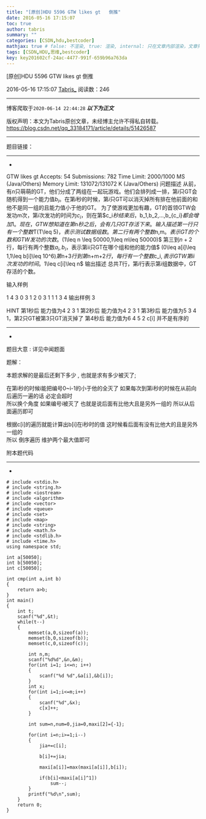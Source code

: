 ```yaml
---
title: "[原创]HDU 5596 GTW likes gt   倒推"
date: 2016-05-16 17:15:07
toc: true
author: tabris
summary: ""
categories: [CSDN,hdu,bestcoder]
mathjax: true # false: 不渲染, true: 渲染, internal: 只在文章内部渲染，文章列表中不渲染
tags: [CSDN,HDU,思维,bestcoder]
key: key201602cf-24ac-4477-991f-659b96a763da
---
```


[原创]HDU 5596 GTW likes gt   倒推

2016-05-16 17:15:07  [Tabris_](https://me.csdn.net/qq_33184171) 阅读数：246

---

博客爬取于`2020-06-14 22:44:28`
***以下为正文***

版权声明：本文为Tabris原创文章，未经博主允许不得私自转载。
https://blog.csdn.net/qq_33184171/article/details/51426587

<!-- more -->

---

题目链接：

------------------------------------------------
-
GTW likes gt  Accepts: 54   Submissions: 782
 Time Limit: 2000/1000 MS (Java/Others)   Memory Limit: 131072/131072 K (Java/Others)
问题描述
从前，有$n$只萌萌的GT，他们分成了两组在一起玩游戏。他们会排列成一排，第$i$只GT会随机得到一个能力值$b_i$。在第$i$秒的时候，第$i$只GT可以消灭掉所有排在他前面的和他不是同一组的且能力值小于他的GT。
为了使游戏更加有趣，GT的首领GTW会发功$m$次，第$i$次发功的时间为$c_i$，则在第$c_i​​ $秒结束后，$b_1,b_2,...,b_{c_i}$​​ 都会增加1。
现在，GTW想知道在第$n$秒之后，会有几只GT存活下来。
输入描述
第一行只有一个整数$T(T\leq 5)$，表示测试数据组数。
第二行有两个整数$n,m$。表示GT的个数和GTW发功的次数。$(1\leq n \leq 50000,1\leq m\leq 50000)$
第三到$n+2$行，每行有两个整数$a_i,b_i$，表示第ii只GT在哪个组和他的能力值$ (0\leq a[i]\leq 1,1\leq b[i]\leq 10^6)$第$n+3$行到第$n+m+2$行，每行有一个整数$c_i$​​ ,表示GTW第ii次发功的时间。$1\leq c[i]\leq n$
输出描述
总共$T$行，第$i$行表示第$i$组数据中，GT存活的个数。

输入样例

1
4 3
0 3
1 2
0 3
1 1
1
3
4
输出样例
3

HINT
第1秒后 能力值为4 2 3 1
第2秒后 能力值为4 2 3 1
第3秒后 能力值为5 3 4 1，第2只GT被第3只GT消灭掉了
第4秒后 能力值为6 4 5 2
c[i] 并不是有序的

-----------------------------------------------
-

题目大意 : 详见中闻题面

题解：

本题求解的是最后还剩下多少 , 也就是求有多少被灭了;

在第i秒的时候i能把编号0~i-1的小于他的全灭了
如果每次到第i秒的时候在从前向后遍历一遍的话 必定会超时  
所以换个角度 
如果编号i被灭了 也就是说后面有比他大且是另外一组的
所以从后面遍历即可

根据c[i]的遍历就能计算出b[i]在i秒时的值    这时候看后面有没有比他大的且是另外一组的   
所以
倒序遍历  维护两个最大值即可 


附本题代码

------------------------
-
```
# include <stdio.h>
# include <string.h>
# include <iostream>
# include <algorithm>
# include <vector>
# include <queue>
# include <set>
# include <map>
# include <string>
# include <math.h>
# include <stdlib.h>
# include <time.h>
using namespace std;

int a[50050];
int b[50050];
int c[50050];

int cmp(int a,int b)
{
    return a>b;
}
int main()
{
    int t;
    scanf("%d",&t);
    while(t--)
    {
        memset(a,0,sizeof(a));
        memset(b,0,sizeof(b));
        memset(c,0,sizeof(c));

        int n,m;
        scanf("%d%d",&n,&m);
        for(int i=1; i<=n; i++)
        {
            scanf("%d %d",&a[i],&b[i]);
        }
        int x;
        for(int i=1;i<=m;i++)
        {
            scanf("%d",&x);
            c[x]++;
        }

        int sum=n,num=0,jia=0,maxi[2]={-1};

        for(int i=n;i>=1;i--)
        {
            jia+=c[i];

            b[i]+=jia;

            maxi[a[i]]=max(maxi[a[i]],b[i]);

            if(b[i]<maxi[a[i]^1])
                sum--;
        }
        printf("%d\n",sum);
    }
    return 0;
}
```
